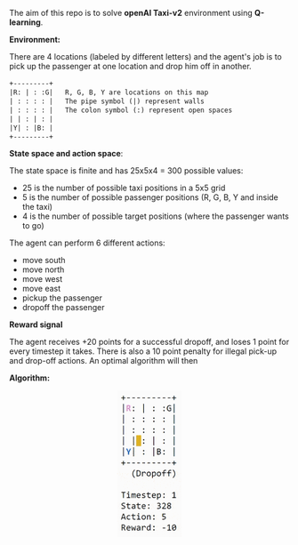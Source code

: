 The aim of this repo is to solve **openAI Taxi-v2** environment using **Q-learning**.

**Environment:**

There are 4 locations (labeled by different letters) and the agent's job is to pick up the passenger at one location and drop him off in another.

```
+---------+
|R: | : :G|   R, G, B, Y are locations on this map
| : : : : |   The pipe symbol (|) represent walls
| : : : : |   The colon symbol (:) represent open spaces
| | : | : |
|Y| : |B: |
+---------+ 
```

**State space and action space**:

The state space is finite and has 25x5x4 = 300 possible values:
- 25 is the number of possible taxi positions in a 5x5 grid
- 5 is the number of possible passenger positions (R, G, B, Y and inside the taxi)
- 4 is the number of possible target positions (where the passenger wants to go)

The agent can perform 6 different actions:
- move south
- move north
- move west
- move east
- pickup the passenger
- dropoff the passenger

**Reward signal**

The agent receives +20 points for a successful dropoff, and loses 1 point for every timestep it takes.
There is also a 10 point penalty for illegal pick-up and drop-off actions.
An optimal algorithm will then

**Algorithm:**

<p align="center">
  <img width="116" height="264" src="docs/random_play.gif">
</p>
